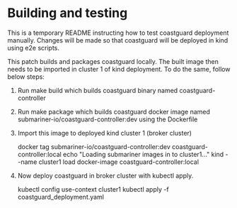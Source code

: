 # Building and testing

This is a temporary README instructing how to test coastguard deployment manually.
Changes will be made so that coastguard will be deployed in kind using e2e scripts.

This patch builds and packages coastguard locally. The built image then needs to be imported in cluster 1 of kind deployment.
To do the same, follow below steps:

1. Run make build which builds coastguard binary named coastguard-controller
2. Run make package which builds coastguard docker image named submariner-io/coastguard-controller:dev using the Dockerfile
3. Import this image to deployed kind cluster 1 (broker cluster)

    docker tag submariner-io/coastguard-controller:dev coastguard-controller:local
    echo "Loading submariner images in to cluster1..."
    kind --name cluster1 load docker-image coastguard-controller:local

4. Now deploy coastguard in broker cluster with kubectl apply.

    kubectl config use-context cluster1
    kubectl apply -f coastguard_deployment.yaml

